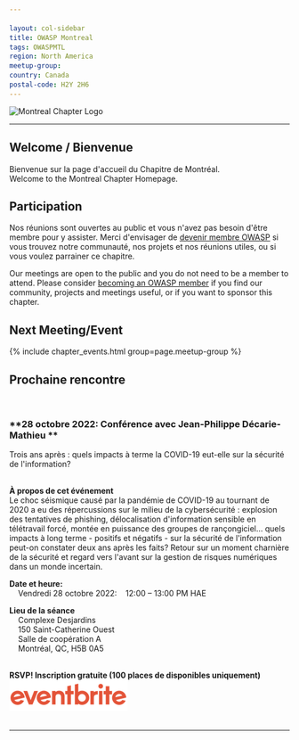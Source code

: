 ```yaml
---

layout: col-sidebar
title: OWASP Montreal
tags: OWASPMTL
region: North America
meetup-group:
country: Canada
postal-code: H2Y 2H6
---
```


![Montreal Chapter Logo](assets/images/OWASP_Montreal_Chapter.png)

---
## Welcome / Bienvenue
Bienvenue sur la page d'accueil du Chapitre de Montréal.
<br>
Welcome to the Montreal Chapter Homepage.

## Participation
Nos réunions sont ouvertes au public et vous n'avez pas besoin d'être membre pour y assister. Merci d'envisager de [devenir membre OWASP](https://owasp.org/membership/) si vous trouvez notre communauté, nos projets et nos réunions utiles, ou si vous voulez parrainer ce chapitre.

Our meetings are open to the public and you do not need to be a member to attend. Please consider [becoming an OWASP member](https://owasp.org/membership/) if you find our community, projects and meetings useful, or if you want to sponsor this chapter.

Next Meeting/Event <!-- You should keep this section as it will populate your meetup events -->
---------------------
{% include chapter_events.html group=page.meetup-group %}

## Prochaine rencontre
<br>

### **28 octobre 2022: Conférence avec Jean-Philippe Décarie-Mathieu **
Trois ans après : quels impacts à terme la COVID-19 eut-elle sur la sécurité de l'information? 
<br>
<br>

**À propos de cet événement**
<br>
Le choc séismique causé par la pandémie de COVID-19 au tournant de 2020 a eu des répercussions sur le milieu de la cybersécurité : explosion des tentatives de phishing, délocalisation d'information sensible en télétravail forcé, montée en puissance des groupes de rançongiciel... quels impacts à long terme - positifs et négatifs - sur la sécurité de l'information peut-on constater deux ans après les faits? Retour sur un moment charnière de la sécurité et regard vers l'avant sur la gestion de risques numériques dans un monde incertain.

**Date et heure:**
<br>
&nbsp;&nbsp;&nbsp;&nbsp;Vendredi 28 octobre 2022: &nbsp;&nbsp;&nbsp;12:00 – 13:00 PM HAE
<br>

**Lieu de la séance**
<br>
&nbsp;&nbsp;&nbsp;&nbsp;Complexe Desjardins<br>
&nbsp;&nbsp;&nbsp;&nbsp;150 Saint-Catherine Ouest<br>
&nbsp;&nbsp;&nbsp;&nbsp;Salle de coopération A<br>
&nbsp;&nbsp;&nbsp;&nbsp;Montréal, QC, H5B 0A5
<br>
<br>

**RSVP! Inscription gratuite (100 places de disponibles uniquement)**
<br>
<a href="https://www.eventbrite.com/e/billets-owasp-mtl-conference-avec-jean-philippe-decarie--411246488317?utm-campaign=social&utm-content=attendeeshare&utm-medium=discovery&utm-term=listing&utm-source=cp&aff=escb"><img src="./assets/images/eventbrite_logo.png"></a>
<br>
<br>

---------------------

<br>

